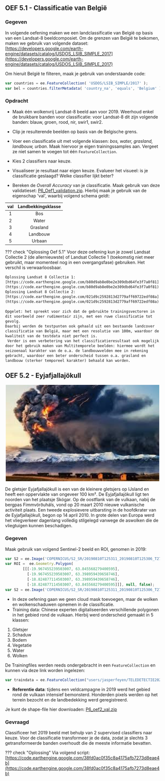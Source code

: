 ## OEF 5.1 - Classificatie van België

### Gegeven
In volgende oefening maken we een landclassificatie van België op basis van een Landsat-8 beeldcomposiet. Om de grenzen van België te bekomen, maken we gebruik van volgende dataset: [https://developers.google.com/earth-engine/datasets/catalog/USDOS_LSIB_SIMPLE_2017](https://developers.google.com/earth-engine/datasets/catalog/USDOS_LSIB_SIMPLE_2017)

Om hieruit België te filteren, maak je gebruik van onderstaande code:

```javascript
var countries = ee.FeatureCollection( 'USDOS/LSIB_SIMPLE/2017' );
var bel = countries.filterMetadata( 'country_na', 'equals', 'Belgium' );
```

### Opdracht

* Maak één wolkenvrij Landsat-8 beeld aan voor 2019. Weerhoud enkel de bruikbare banden voor classificatie: voor Landsat-8 dit zijn volgende banden: blauw, groen, rood, nir, swir1, swir2. 

* Clip je resulterende beelden op basis van de Belgische grens.

* Voer een classificatie uit met volgende klassen: *bos, water, grasland, landbouw, urban*. Maak hiervoor je eigen trainingssamples aan. Vergeet ze niet samen te voegen tot één ```FeatureCollection```.

* Kies 2 classifiers naar keuze.

* Visualiseer je resultaat naar eigen keuze. Evalueer het visueel: is je classificatie geslaagd? Welke classifier lijkt beter? 

* Bereken de *Overall Accuracy* van je classificatie. Maak gebruik van deze validatieset:  [P6_Oef1_validation.zip](https://users.ugent.be/~jfeyen/P6/P6_Oef1_validation.zip). Hierbij maak je gebruik van de eigenschap 'val', waarbij volgend schema geldt:

<center>

|  val  | Landbekkingsklasse |
|:-----:|:------------------:|
|   1   |        Bos         |
|   2   |        Water       |
|   3   |       Grasland     |
|   4   |      Landbouw      |
|   5   |       Urbaan       |


</center>

??? check "Oplossing Oef 5.1"
    Voor deze oefening kun je zowel Landsat Collectie 2 (de allernieuwste) of Landsat Collectie 1 (toekomstig niet meer gebruikt, maar momenteel nog in een overgangsfase) gebruiken. Het verschil is verwaarloosbaar.  

    Oplossing Landsat 8 Collectie 1: [https://code.earthengine.google.com/b80d9ab8e0be2e309dbd64fe3f7a0f81](https://code.earthengine.google.com/b80d9ab8e0be2e309dbd64fe3f7a0f81)
    Oplossing Landsat 8 Collectie 2: [https://code.earthengine.google.com/021d9c2592813d2779aff69722edf08a](https://code.earthengine.google.com/021d9c2592813d2779aff69722edf08a)  

    Opgelet: het spreekt voor zich dat de gebruikte trainingsvectoren in dit voorbeeld zeer rudimentair zijn, met een ruwe classificatie tot gevolg.
    Daarbij werden de testpunten ook gehaald uit een bestaande landcover classificatie van België, maar met een resolutie van 100m, waardoor de kwaliteit van de testdata niet perfect is. 
     Verder is een verbetering van het classificatieresultaat ook mogelijk door het gebruik maken van Multitemporele beelden: hiermee wordt het seizoenaal karakter van de o.a. de landbouwvelden mee in rekening gebracht, waardoor een beter onderscheid tussen o.a. grasland en landbouw (sterker temporeel karakter) behaald kan worden.


## OEF 5.2 - Eyjafjallajökull
<p align="center">
<img src="images/Oef6_2.jpg" width=500>  <br>
</p>

De gletsjer Eyjafjallajökull is een van de kleinere gletsjers op IJsland en heeft een oppervlakte van ongeveer 100 km². De Eyjafjallajökull ligt ten noorden van het plaatsje Skógar. Op de oostflank van de vulkaan, nabij de bergpas Fimmvörðuháls, vond op 20 maart 2010 nieuwe vulkanische activiteit plaats. Een tweede explosievere uitbarsting in de hoofdkrater van de Eyjafjallajökull, begon op 14 april 2010. In grote delen van Europa werd het vliegverkeer dagenlang volledig stilgelegd vanwege de aswolken die de vliegtuigen kunnen beschadigen.

### Gegeven
Maak gebruik van volgend Sentinel-2 beeld en ROI, genomen in 2019:  

```javascript
var S2 = ee.Image('COPERNICUS/S2_SR/20190810T125311_20190810T125306_T27VWL')
var ROI =  ee.Geometry.Polygon(
        [[[-19.967455239503007, 63.845568279400595],
          [-19.967455239503007, 63.398959439658746],
          [-18.824877114503007, 63.398959439658746],
          [-18.824877114503007, 63.845568279400595]]], null, false);
var S2 = ee.Image('COPERNICUS/S2_SR/20190810T125311_20190810T125306_T27VWL').clip(ROI)
```

* In deze oefening gaan we geen cloud mask toevoegen, maar de wolken en wolkenschaduwen opnemen in de classificatie. 
* Training data: Chinese experten digitaliseerden verschillende polygonen in het gebied rond de vulkaan. Hierbij werd onderscheid gemaakt in 5 klassen: 
1. Gletsjer
2. Schaduw
3. Bodem
4. Vegetatie
5. Water
6. Wolken  

De Trainingfiles werden reeds ondergebracht in een ```FeatureCollection``` en kunnen via deze link worden ingelezen:

```javascript
var traindata = ee.FeatureCollection("users/jasperfeyen/TELEDETECTIE2020/P6_oef2_training");
```

* **Referentie data**: tijdens een veldcampagne in 2019 werd het gebied rond de vulkaan intensief bemonsterd. Honderden pixels werden op het terrein bezocht en de landbedekking werd geregistreerd.  

Je kunt de shape-file hier downloaden: [P6_oef2_val.zip](https://users.ugent.be/~jfeyen/P6/P6_oef2_val.zip)

### Gevraagd
Classificeer het 2019 beeld met behulp van 2 supervised classifiers naar keuze. Voor de classificatie transformeer je de data, zodat je slechts 3 getransformeerde banden overhoudt die de meeste informatie bevatten.


??? check "Oplossing"
     Via volgend script: [https://code.earthengine.google.com/38fd0ac0f35c8a4175afb7273d8eae4b](https://code.earthengine.google.com/38fd0ac0f35c8a4175afb7273d8eae4b)
